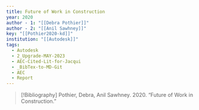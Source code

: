 ```yaml
---
title: Future of Work in Construction
year: 2020
author - 1: "[[Debra Pothier]]"
author - 2: "[[Anil Sawhney]]"
key: "[[Pothier2020-kd]]"
institution: "[[Autodesk]]"
tags:
  - Autodesk
  - 2_Upgrade-MAY-2023
  - AEC-Cited-Lit-for-Jacqui
  - _BibTex-to-MD-Git
  - AEC
  - Report
---
```


> [!Bibliography]
> Pothier, Debra, Anil Sawhney. 2020. “Future of Work in Construction.”